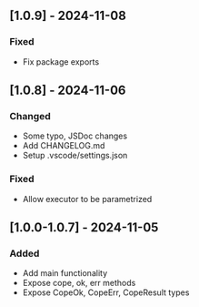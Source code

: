 ## [1.0.9] - 2024-11-08

### Fixed
- Fix package exports


## [1.0.8] - 2024-11-06

### Changed
- Some typo, JSDoc changes
- Add CHANGELOG.md
- Setup .vscode/settings.json

### Fixed
- Allow executor to be parametrized


## [1.0.0-1.0.7] - 2024-11-05

### Added
- Add main functionality
- Expose cope, ok, err methods
- Expose CopeOk, CopeErr, CopeResult types
